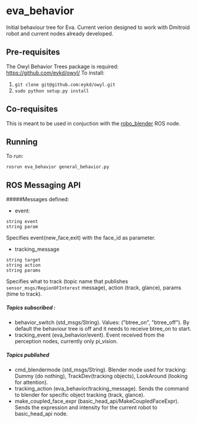 # eva_behavior

Initial behaviour tree for Eva. Current verion designed to work with Dmitroid robot and current nodes already developed.

## Pre-requisites

The Owyl Behavior Trees package is required: https://github.com/eykd/owyl/
To install:
1) `git clone git@github.com:eykd/owyl.git`
2) `sudo python setup.py install`

## Co-requisites

This is meant to be used in conjuction with the
[robo_blender](http://github.com/hansonrobotics/robo_blender) ROS node.

## Running
To run:

`rosrun eva_behavior general_behavior.py`


## ROS Messaging API

#####Messages defined:

* event:
```
string event
string param
```
Specifies event(new_face,exit) with the face_id as parameter.

* tracking_message
```
string target
string action
string params
```
Specifies what to track (topic name that publishes 
`sensor_msgs/RegionOFInterest` message), action (track, glance),
params (time to track).

##### Topics subscribed :

* behavior_switch (std_msgs/String). Values: ("btree_on", "btree_off").
  By default the behaviour tree is off and it needs to receive
  btree_on to start.
* tracking_event (eva_behavior/event). Event received from the
  perception nodes, currently only pi_vision.
 
##### Topics published

* cmd_blendermode (std_msgs/String). Blender mode used for tracking:
  Dummy (do nothing), TrackDev(tracking objects), LookAround (looking
  for attention).
* tracking_action (eva_behavior/tracking_message). Sends the command
  to blender for specific object tracking (track, glance).
* make_coupled_face_expr (basic_head_api/MakeCoupledFaceExpr). Sends
  the expression and intensity for the current robot to basic_head_api node.




